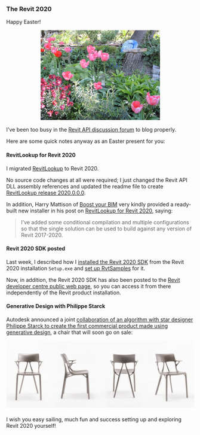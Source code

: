<head>
<meta http-equiv="Content-Type" content="text/html; charset=utf-8">
<link rel="stylesheet" type="text/css" href="bc.css">
<script src="https://cdn.rawgit.com/google/code-prettify/master/loader/run_prettify.js" type="text/javascript"></script>
</head>

<!---

- The Revit 2020 SDK is posted on the ADN public page and below is the live link:
  https://www.autodesk.com/developer-network/platform-technologies/revit

- This is the first commercial product made using generative design
  Philippe Starck collaborated with an algorithm to design this chair, which will go on sale soon.
  https://www.fastcompany.com/90334218/this-is-the-first-commercial-product-made-using-generative-design
  /a/doc/revit/tbc/git/a/img/generative_design_chair.gif

- [RevitLookup for 2020](https://boostyourbim.wordpress.com/2019/04/16/revit-lookup-for-revit-2020)
  [installer for Revit 2017-2020](https://drive.google.com/open?id=1lnhx9ngyTZHi-hMMby-4a5K8NyWIFtV5)
  


twitter:

in the #RevitAPI @AutodeskForge @AutodeskRevit #bim #DynamoBim #ForgeDevCon 

&ndash; 
...

linkedin:



-->

### The Revit 2020 

Happy Easter!

<center>
<img src="img/easter_tulips_640x480.jpg" alt="Easter tulips" width="320">
</center>

I've been too busy in
the [Revit API discussion forum](http://forums.autodesk.com/t5/revit-api-forum/bd-p/160) to
blog properly.

Here are some quick notes anyway as an Easter present for you:



#### <a name="2"></a> RevitLookup for Revit 2020

I migrated [RevitLookup](https://github.com/jeremytammik/RevitLookup) to Revit 2020.

No source code changes at all were required; I just changed the Revit API DLL assembly references and updated the readme file to
create  [RevitLookup release 2020.0.0.0](https://github.com/jeremytammik/RevitLookup/releases/tag/2020.0.0.0).

In addition, Harry Mattison of [Boost your BIM](https://boostyourbim.wordpress.com) very
kindly provided a ready-built new installer in his post
on [RevitLookup for Revit 2020](https://boostyourbim.wordpress.com/2019/04/16/revit-lookup-for-revit-2020), saying:

> I’ve added some conditional compilation and multiple configurations so that the single solution can be used to build against any version of Revit 2017-2020.


#### <a name="3"></a> Revit 2020 SDK posted

Last week, I described how
I [installed the Revit 2020 SDK](https://thebuildingcoder.typepad.com/blog/2019/04/the-revit-2020-fcs-api-and-sdk.html) from
the Revit 2020 installation `Setup.exe`
and [set up RvtSamples](https://thebuildingcoder.typepad.com/blog/2019/04/the-revit-2020-fcs-api-and-sdk.html#8) for it.

Now, in addition, the Revit 2020 SDK has also been posted to
the [Revit developer centre public web page](https://www.autodesk.com/developer-network/platform-technologies/revit),
so you can access it from there independently of the Revit product installation.


#### <a name="4"></a> Generative Design with Philippe Starck

Autodesk announced a
joint [collaboration of an algorithm with star designer Philippe Starck to create the first commercial product made using generative design](https://www.fastcompany.com/90334218/this-is-the-first-commercial-product-made-using-generative-design),
a chair that will soon go on sale:

<center>
<img src="img/generative_design_chair.png" alt="Generative design of a chair" width="590">
</center>

#### <a name="6"></a> 


I wish you easy sailing, much fun and success setting up and exploring Revit 2020 yourself!

